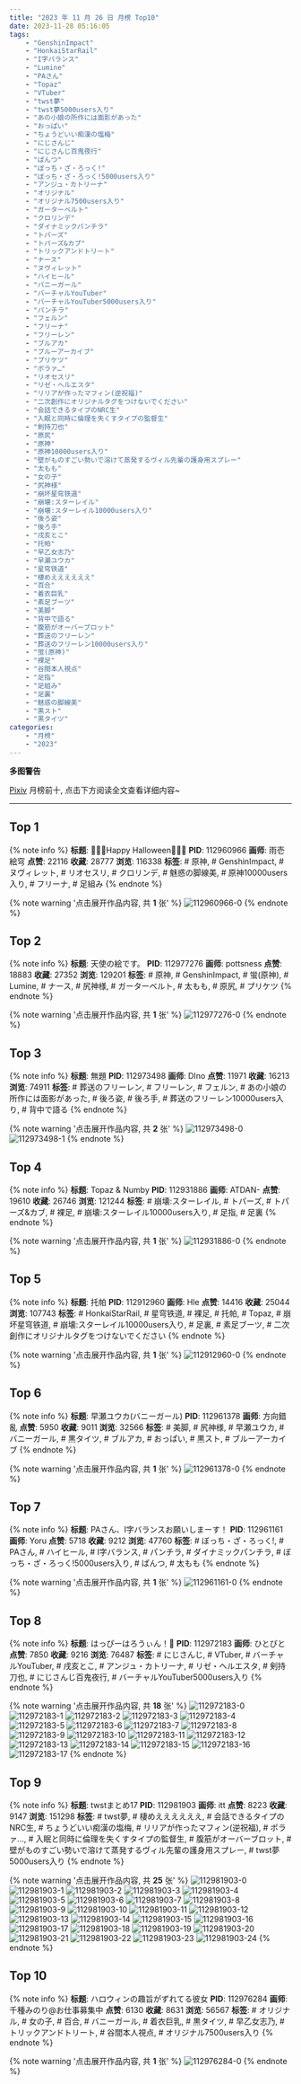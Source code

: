 ```yaml
---
title: "2023 年 11 月 26 日 月榜 Top10"
date: 2023-11-28 05:16:05
tags:
    - "GenshinImpact"
    - "HonkaiStarRail"
    - "I字バランス"
    - "Lumine"
    - "PAさん"
    - "Topaz"
    - "VTuber"
    - "twst夢"
    - "twst夢5000users入り"
    - "あの小娘の所作には面影があった"
    - "おっぱい"
    - "ちょうどいい痴漢の塩梅"
    - "にじさんじ"
    - "にじさんじ百鬼夜行"
    - "ぱんつ"
    - "ぼっち・ざ・ろっく!"
    - "ぼっち・ざ・ろっく!5000users入り"
    - "アンジュ・カトリーナ"
    - "オリジナル"
    - "オリジナル7500users入り"
    - "ガーターベルト"
    - "クロリンデ"
    - "ダイナミックパンチラ"
    - "トパーズ"
    - "トパーズ&カブ"
    - "トリックアンドトリート"
    - "ナース"
    - "ヌヴィレット"
    - "ハイヒール"
    - "バニーガール"
    - "バーチャルYouTuber"
    - "バーチャルYouTuber5000users入り"
    - "パンチラ"
    - "フェルン"
    - "フリーナ"
    - "フリーレン"
    - "ブルアカ"
    - "ブルーアーカイブ"
    - "プリケツ"
    - "ポラァ…"
    - "リオセスリ"
    - "リゼ・ヘルエスタ"
    - "リリアが作ったマフィン(逆祝福)"
    - "二次創作にオリジナルタグをつけないでください"
    - "会話できるタイプのNRC生"
    - "入眠と同時に倫理を失くすタイプの監督生"
    - "剣持刀也"
    - "原尻"
    - "原神"
    - "原神10000users入り"
    - "壁がものすごい勢いで溶けて蒸発するヴィル先輩の護身用スプレー"
    - "太もも"
    - "女の子"
    - "尻神様"
    - "崩坏星穹铁道"
    - "崩壊:スターレイル"
    - "崩壊:スターレイル10000users入り"
    - "後ろ姿"
    - "後ろ手"
    - "戌亥とこ"
    - "托帕"
    - "早乙女志乃"
    - "早瀬ユウカ"
    - "星穹铁道"
    - "棲めええええええ"
    - "百合"
    - "着衣巨乳"
    - "素足ブーツ"
    - "美脚"
    - "背中で語る"
    - "腹筋がオーバーブロット"
    - "葬送のフリーレン"
    - "葬送のフリーレン10000users入り"
    - "蛍(原神)"
    - "裸足"
    - "谷間本人視点"
    - "足指"
    - "足組み"
    - "足裏"
    - "魅惑の脚線美"
    - "黒スト"
    - "黒タイツ"
categories:
    - "月榜"
    - "2023"
---
```


<i class="fa fa-triangle-exclamation"></i>**多图警告**<i class="fa fa-triangle-exclamation"></i>

[Pixiv](https://www.pixiv.net/) 月榜前十, 点击下方阅读全文查看详细内容~

<!-- more -->

---

## Top 1

{% note info %}
**标题**: 🎃👻💜Happy Halloween💜👻🎃
**PID**: 112960966 **画师**: 雨壱絵穹
**点赞**: 22116 **收藏**: 28777 **浏览**: 116338
**标签**: # 原神, # GenshinImpact, # ヌヴィレット, # リオセスリ, # クロリンデ, # 魅惑の脚線美, # 原神10000users入り, # フリーナ, # 足組み
{% endnote %}

{% note warning '点击展开作品内容, 共 **1** 张' %}
![112960966-0](https://i.pixiv.re/img-original/img/2023/10/30/00/00/34/112960966_p0.jpg)
{% endnote %}

## Top 2

{% note info %}
**标题**: 天使の絵です。
**PID**: 112977276 **画师**: pottsness
**点赞**: 18883 **收藏**: 27352 **浏览**: 129201
**标签**: # 原神, # GenshinImpact, # 蛍(原神), # Lumine, # ナース, # 尻神様, # ガーターベルト, # 太もも, # 原尻, # プリケツ
{% endnote %}

{% note warning '点击展开作品内容, 共 **1** 张' %}
![112977276-0](https://i.pixiv.re/img-original/img/2023/10/30/18/00/10/112977276_p0.jpg)
{% endnote %}

## Top 3

{% note info %}
**标题**: 無題
**PID**: 112973498 **画师**: DIno
**点赞**: 11971 **收藏**: 16213 **浏览**: 74911
**标签**: # 葬送のフリーレン, # フリーレン, # フェルン, # あの小娘の所作には面影があった, # 後ろ姿, # 後ろ手, # 葬送のフリーレン10000users入り, # 背中で語る
{% endnote %}

{% note warning '点击展开作品内容, 共 **2** 张' %}
![112973498-0](https://i.pixiv.re/img-original/img/2023/10/30/14/04/00/112973498_p0.jpg)
![112973498-1](https://i.pixiv.re/img-original/img/2023/10/30/14/04/00/112973498_p1.jpg)
{% endnote %}

## Top 4

{% note info %}
**标题**: Topaz & Numby
**PID**: 112931886 **画师**: ATDAN-
**点赞**: 19610 **收藏**: 26746 **浏览**: 121244
**标签**: # 崩壊:スターレイル, # トパーズ, # トパーズ&カブ, # 裸足, # 崩壊:スターレイル10000users入り, # 足指, # 足裏
{% endnote %}

{% note warning '点击展开作品内容, 共 **1** 张' %}
![112931886-0](https://i.pixiv.re/img-original/img/2023/10/29/02/17/51/112931886_p0.jpg)
{% endnote %}

## Top 5

{% note info %}
**标题**: 托帕
**PID**: 112912960 **画师**: Hle
**点赞**: 14416 **收藏**: 25044 **浏览**: 107743
**标签**: # HonkaiStarRail, # 星穹铁道, # 裸足, # 托帕, # Topaz, # 崩坏星穹铁道, # 崩壊:スターレイル10000users入り, # 足裏, # 素足ブーツ, # 二次創作にオリジナルタグをつけないでください
{% endnote %}

{% note warning '点击展开作品内容, 共 **1** 张' %}
![112912960-0](https://i.pixiv.re/img-original/img/2023/10/28/13/15/58/112912960_p0.jpg)
{% endnote %}

## Top 6

{% note info %}
**标题**: 早瀬ユウカ(バニーガール)
**PID**: 112961378 **画师**: 方向錯亂
**点赞**: 5950 **收藏**: 9011 **浏览**: 32566
**标签**: # 美脚, # 尻神様, # 早瀬ユウカ, # バニーガール, # 黒タイツ, # ブルアカ, # おっぱい, # 黒スト, # ブルーアーカイブ
{% endnote %}

{% note warning '点击展开作品内容, 共 **1** 张' %}
![112961378-0](https://i.pixiv.re/img-original/img/2023/10/30/00/06/23/112961378_p0.jpg)
{% endnote %}

## Top 7

{% note info %}
**标题**: PAさん、I字バランスお願いしまーす！
**PID**: 112961161 **画师**: Yoru
**点赞**: 5718 **收藏**: 9212 **浏览**: 47760
**标签**: # ぼっち・ざ・ろっく!, # PAさん, # ハイヒール, # I字バランス, # パンチラ, # ダイナミックパンチラ, # ぼっち・ざ・ろっく!5000users入り, # ぱんつ, # 太もも
{% endnote %}

{% note warning '点击展开作品内容, 共 **1** 张' %}
![112961161-0](https://i.pixiv.re/img-original/img/2023/10/30/00/01/56/112961161_p0.jpg)
{% endnote %}

## Top 8

{% note info %}
**标题**: はっぴーはろうぃん！🎃
**PID**: 112972183 **画师**: ひとびと
**点赞**: 7850 **收藏**: 9216 **浏览**: 76487
**标签**: # にじさんじ, # VTuber, # バーチャルYouTuber, # 戌亥とこ, # アンジュ・カトリーナ, # リゼ・ヘルエスタ, # 剣持刀也, # にじさんじ百鬼夜行, # バーチャルYouTuber5000users入り
{% endnote %}

{% note warning '点击展开作品内容, 共 **18** 张' %}
![112972183-0](https://i.pixiv.re/img-original/img/2023/10/30/12/35/07/112972183_p0.png)
![112972183-1](https://i.pixiv.re/img-original/img/2023/10/30/12/35/07/112972183_p1.png)
![112972183-2](https://i.pixiv.re/img-original/img/2023/10/30/12/35/07/112972183_p2.png)
![112972183-3](https://i.pixiv.re/img-original/img/2023/10/30/12/35/07/112972183_p3.png)
![112972183-4](https://i.pixiv.re/img-original/img/2023/10/30/12/35/07/112972183_p4.png)
![112972183-5](https://i.pixiv.re/img-original/img/2023/10/30/12/35/07/112972183_p5.png)
![112972183-6](https://i.pixiv.re/img-original/img/2023/10/30/12/35/07/112972183_p6.png)
![112972183-7](https://i.pixiv.re/img-original/img/2023/10/30/12/35/07/112972183_p7.png)
![112972183-8](https://i.pixiv.re/img-original/img/2023/10/30/12/35/07/112972183_p8.png)
![112972183-9](https://i.pixiv.re/img-original/img/2023/10/30/12/35/07/112972183_p9.png)
![112972183-10](https://i.pixiv.re/img-original/img/2023/10/30/12/35/07/112972183_p10.png)
![112972183-11](https://i.pixiv.re/img-original/img/2023/10/30/12/35/07/112972183_p11.png)
![112972183-12](https://i.pixiv.re/img-original/img/2023/10/30/12/35/07/112972183_p12.png)
![112972183-13](https://i.pixiv.re/img-original/img/2023/10/30/12/35/07/112972183_p13.png)
![112972183-14](https://i.pixiv.re/img-original/img/2023/10/30/12/35/07/112972183_p14.png)
![112972183-15](https://i.pixiv.re/img-original/img/2023/10/30/12/35/07/112972183_p15.png)
![112972183-16](https://i.pixiv.re/img-original/img/2023/10/30/12/35/07/112972183_p16.png)
![112972183-17](https://i.pixiv.re/img-original/img/2023/10/30/12/35/07/112972183_p17.png)
{% endnote %}

## Top 9

{% note info %}
**标题**: twstまとめ17
**PID**: 112981903 **画师**: itt
**点赞**: 8223 **收藏**: 9147 **浏览**: 151298
**标签**: # twst夢, # 棲めええええええ, # 会話できるタイプのNRC生, # ちょうどいい痴漢の塩梅, # リリアが作ったマフィン(逆祝福), # ポラァ…, # 入眠と同時に倫理を失くすタイプの監督生, # 腹筋がオーバーブロット, # 壁がものすごい勢いで溶けて蒸発するヴィル先輩の護身用スプレー, # twst夢5000users入り
{% endnote %}

{% note warning '点击展开作品内容, 共 **25** 张' %}
![112981903-0](https://i.pixiv.re/img-original/img/2023/10/30/20/48/46/112981903_p0.jpg)
![112981903-1](https://i.pixiv.re/img-original/img/2023/10/30/20/48/46/112981903_p1.jpg)
![112981903-2](https://i.pixiv.re/img-original/img/2023/10/30/20/48/46/112981903_p2.jpg)
![112981903-3](https://i.pixiv.re/img-original/img/2023/10/30/20/48/46/112981903_p3.jpg)
![112981903-4](https://i.pixiv.re/img-original/img/2023/10/30/20/48/46/112981903_p4.jpg)
![112981903-5](https://i.pixiv.re/img-original/img/2023/10/30/20/48/46/112981903_p5.jpg)
![112981903-6](https://i.pixiv.re/img-original/img/2023/10/30/20/48/46/112981903_p6.jpg)
![112981903-7](https://i.pixiv.re/img-original/img/2023/10/30/20/48/46/112981903_p7.jpg)
![112981903-8](https://i.pixiv.re/img-original/img/2023/10/30/20/48/46/112981903_p8.jpg)
![112981903-9](https://i.pixiv.re/img-original/img/2023/10/30/20/48/46/112981903_p9.jpg)
![112981903-10](https://i.pixiv.re/img-original/img/2023/10/30/20/48/46/112981903_p10.jpg)
![112981903-11](https://i.pixiv.re/img-original/img/2023/10/30/20/48/46/112981903_p11.jpg)
![112981903-12](https://i.pixiv.re/img-original/img/2023/10/30/20/48/46/112981903_p12.jpg)
![112981903-13](https://i.pixiv.re/img-original/img/2023/10/30/20/48/46/112981903_p13.jpg)
![112981903-14](https://i.pixiv.re/img-original/img/2023/10/30/20/48/46/112981903_p14.jpg)
![112981903-15](https://i.pixiv.re/img-original/img/2023/10/30/20/48/46/112981903_p15.jpg)
![112981903-16](https://i.pixiv.re/img-original/img/2023/10/30/20/48/46/112981903_p16.jpg)
![112981903-17](https://i.pixiv.re/img-original/img/2023/10/30/20/48/46/112981903_p17.jpg)
![112981903-18](https://i.pixiv.re/img-original/img/2023/10/30/20/48/46/112981903_p18.jpg)
![112981903-19](https://i.pixiv.re/img-original/img/2023/10/30/20/48/46/112981903_p19.jpg)
![112981903-20](https://i.pixiv.re/img-original/img/2023/10/30/20/48/46/112981903_p20.jpg)
![112981903-21](https://i.pixiv.re/img-original/img/2023/10/30/20/48/46/112981903_p21.jpg)
![112981903-22](https://i.pixiv.re/img-original/img/2023/10/30/20/48/46/112981903_p22.jpg)
![112981903-23](https://i.pixiv.re/img-original/img/2023/10/30/20/48/46/112981903_p23.jpg)
![112981903-24](https://i.pixiv.re/img-original/img/2023/10/30/20/48/46/112981903_p24.jpg)
{% endnote %}

## Top 10

{% note info %}
**标题**: ハロウィンの趣旨がずれてる彼女
**PID**: 112976284 **画师**: 千種みのり@お仕事募集中
**点赞**: 6130 **收藏**: 8631 **浏览**: 56567
**标签**: # オリジナル, # 女の子, # 百合, # バニーガール, # 着衣巨乳, # 黒タイツ, # 早乙女志乃, # トリックアンドトリート, # 谷間本人視点, # オリジナル7500users入り
{% endnote %}

{% note warning '点击展开作品内容, 共 **1** 张' %}
![112976284-0](https://i.pixiv.re/img-original/img/2023/10/30/17/13/03/112976284_p0.jpg)
{% endnote %}
